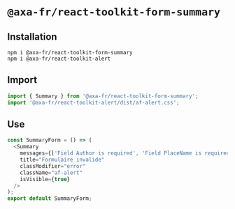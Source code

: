 # `@axa-fr/react-toolkit-form-summary`

## Installation

```shell script
npm i @axa-fr/react-toolkit-form-summary
npm i @axa-fr/react-toolkit-alert
```

## Import

```javascript
import { Summary } from '@axa-fr/react-toolkit-form-summary';
import '@axa-fr/react-toolkit-alert/dist/af-alert.css';
```

## Use

```javascript
const SummaryForm = () => (
  <Summary
    messages={['Field Author is required', 'Field PlaceName is required']}
    title="Formulaire invalide"
    classModifier="error"
    className="af-alert"
    isVisible={true}
  />
);
export default SummaryForm;
```
